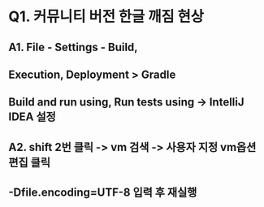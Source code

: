 # Q1. 커뮤니티 버전 한글 깨짐 현상
## A1. File - Settings - Build, 
## Execution, Deployment > Gradle
## Build and run using, Run tests using -> IntelliJ IDEA 설정

## A2. shift 2번 클릭 -> vm 검색 ->  사용자 지정 vm옵션 편집 클릭
## -Dfile.encoding=UTF-8 입력 후 재실행